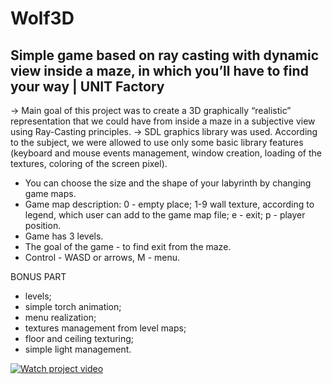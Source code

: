 # Wolf3D
Simple game based on ray casting with dynamic view inside a maze, in which you’ll have to find your way | UNIT Factory
----------------------------------------------------------------------------------------------------------------------
-> Main goal of this project was to create a 3D graphically “realistic” representation that we could have from inside a maze in a subjective view using Ray-Casting principles.
-> SDL graphics library was used. According to the subject, we were allowed to use only some basic library features (keyboard and mouse events management, window creation, loading of the textures, coloring of the screen pixel).

- You can choose the size and the shape of your labyrinth by changing game maps.
- Game map description: 0 - empty place; 1-9 wall texture, according to legend, which user can add to the game map file; e - exit; p - player position.
- Game has 3 levels.
- The goal of the game - to find exit from the maze.
- Control - WASD or arrows, M - menu.

BONUS PART
- levels;
- simple torch animation;
- menu realization;
- textures management from level maps;
- floor and ceiling texturing;
- simple light management.

[![Watch project video](https://i.imgflip.com/2stqpw.gif)](https://www.youtube.com/watch?v=PiSULjeYTfo)
